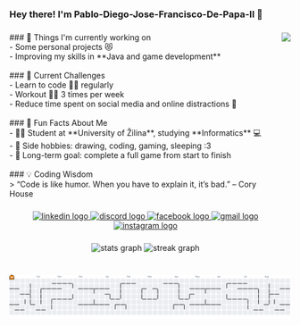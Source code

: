 <h3 align="left">Hey there! I'm Pablo-Diego-Jose-Francisco-De-Papa-II 👋</h3>

###

<img align="right" height="434" src="https://i.pinimg.com/736x/f8/80/47/f88047786151b7e922c7e3728669b697.jpg"  />

###

<p align="left">
### 💼 Things I'm currently working on<br>- Some personal projects 😻  <br>- Improving my skills in **Java and game development**  <br><br>
### 🌱 Current Challenges<br>- Learn to code 👨‍💻 regularly  <br>- Workout 🏋️‍♂️ 3 times per week  <br>- Reduce time spent on social media and online distractions 📵  <br><br>
### 🎯 Fun Facts About Me<br>- 👨‍🎓 Student at **University of Žilina**, studying **Informatics** 💻  <br>- 🎨 Side hobbies: drawing, coding, gaming, sleeping :3  <br>- 🚀 Long-term goal: complete a full game from start to finish  <br><br>
### 💡 Coding Wisdom<br>> “Code is like humor. When you have to explain it, it’s bad.” – Cory House</p>

###

<div align="center">
  <a href="https://www.linkedin.com/in/alex-jozef-magdolen-7b7023342" target="_blank">
    <img src="https://img.shields.io/static/v1?message=LinkedIn&logo=linkedin&label=&color=0077B5&logoColor=white&labelColor=&style=for-the-badge" height="40" alt="linkedin logo"  />
  </a>
  <a href="https://discord.com/users/564397793054031890" target="_blank">
    <img src="https://img.shields.io/static/v1?message=Discord&logo=discord&label=&color=7289DA&logoColor=white&labelColor=&style=for-the-badge" height="40" alt="discord logo"  />
  </a>
  <a href="https://www.facebook.com/EchnicoSK" target="_blank">
    <img src="https://img.shields.io/static/v1?message=Facebook&logo=facebook&label=&color=1877F2&logoColor=white&labelColor=&style=for-the-badge" height="40" alt="facebook logo"  />
  </a>
  <a href="mailto:alex.jozef.magdolen@gmail.com" target="_blank">
    <img src="https://img.shields.io/static/v1?message=Gmail&logo=gmail&label=&color=D14836&logoColor=white&labelColor=&style=for-the-badge" height="40" alt="gmail logo"  />
  </a>
  <a href="https://www.instagram.com/eldebilosaleks" target="_blank">
    <img src="https://img.shields.io/static/v1?message=Instagram&logo=instagram&label=&color=E4405F&logoColor=white&labelColor=&style=for-the-badge" height="40" alt="instagram logo"  />
  </a>
</div>

###

<div align="center">
  <img src="https://github-readme-stats.vercel.app/api?username=Pablo-Diego-Jose-Francisco-De-Papa-II&hide_title=false&hide_rank=false&show_icons=true&include_all_commits=true&count_private=true&disable_animations=false&theme=dracula&locale=en&hide_border=false&order=1" height="150" alt="stats graph"  />
  <img src="https://streak-stats.demolab.com?user=Pablo-Diego-Jose-Francisco-De-Papa-II&locale=en&mode=daily&theme=dracula&hide_border=false&border_radius=5&order=3" height="150" alt="streak graph"  />
</div>

###

<picture>
  <source media="(prefers-color-scheme: dark)" srcset="https://raw.githubusercontent.com/Pablo-Diego-Jose-Francisco-De-Papa-II/Pablo-Diego-Jose-Francisco-De-Papa-II/output/pacman-contribution-graph-dark.svg">
  <source media="(prefers-color-scheme: light)" srcset="https://raw.githubusercontent.com/Pablo-Diego-Jose-Francisco-De-Papa-II/Pablo-Diego-Jose-Francisco-De-Papa-II/output/pacman-contribution-graph.svg">
  <img alt="pacman contribution graph" src="https://raw.githubusercontent.com/Pablo-Diego-Jose-Francisco-De-Papa-II/Pablo-Diego-Jose-Francisco-De-Papa-II/output/pacman-contribution-graph.svg">
</picture>

###
